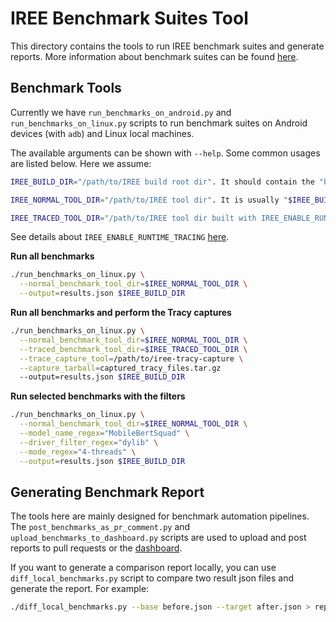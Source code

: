 # IREE Benchmark Suites Tool

This directory contains the tools to run IREE benchmark suites and generate
reports. More information about benchmark suites can be found [here](benchmarks/README.md).

## Benchmark Tools

Currently we have `run_benchmarks_on_android.py` and
`run_benchmarks_on_linux.py` scripts to run benchmark suites on Android devices
(with `adb`) and Linux local machines.

The available arguments can be shown with `--help`. Some common usages are
listed below. Here we assume:

```sh
IREE_BUILD_DIR="/path/to/IREE build root dir". It should contain the "benchmark_suites" directory built with the target "iree-benchmark-suites".

IREE_NORMAL_TOOL_DIR="/path/to/IREE tool dir". It is usually "$IREE_BUILD_DIR/iree/tools".

IREE_TRACED_TOOL_DIR="/path/to/IREE tool dir built with IREE_ENABLE_RUNTIME_TRACING=ON".
```

See details about `IREE_ENABLE_RUNTIME_TRACING` [here](docs/developers/developing_iree/profiling_with_tracy.md).

**Run all benchmarks**
```sh
./run_benchmarks_on_linux.py \
  --normal_benchmark_tool_dir=$IREE_NORMAL_TOOL_DIR \
  --output=results.json $IREE_BUILD_DIR
```

**Run all benchmarks and perform the Tracy captures**
```sh
./run_benchmarks_on_linux.py \
  --normal_benchmark_tool_dir=$IREE_NORMAL_TOOL_DIR \
  --traced_benchmark_tool_dir=$IREE_TRACED_TOOL_DIR \
  --trace_capture_tool=/path/to/iree-tracy-capture \
  --capture_tarball=captured_tracy_files.tar.gz
  --output=results.json $IREE_BUILD_DIR
```

**Run selected benchmarks with the filters**
```sh
./run_benchmarks_on_linux.py \
  --normal_benchmark_tool_dir=$IREE_NORMAL_TOOL_DIR \
  --model_name_regex="MobileBertSquad" \
  --driver_filter_regex="dylib" \
  --mode_regex="4-threads" \
  --output=results.json $IREE_BUILD_DIR
```

## Generating Benchmark Report

The tools here are mainly designed for benchmark automation pipelines.
The `post_benchmarks_as_pr_comment.py` and `upload_benchmarks_to_dashboard.py`
scripts are used to upload and post reports to pull requests or the
[dashboard](https://perf.iree.dev/).

If you want to generate a comparison report locally, you can use
`diff_local_benchmarks.py` script to compare two result json files and generate
the report. For example:

```sh
./diff_local_benchmarks.py --base before.json --target after.json > report.md
```
